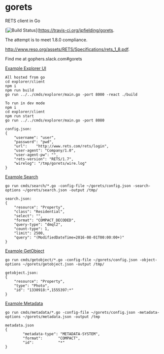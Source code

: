 gorets
======

RETS client in Go

[![Build Status](https://travis-ci.org/jpfielding/gorets.svg?branch=master)](https://travis-ci.org/jpfielding/gorets.

The attempt is to meet 1.8.0 compliance.

http://www.reso.org/assets/RETS/Specifications/rets_1_8.pdf.

Find me at gophers.slack.com#gorets


[Example Explorer UI](cmds/explorer/main.go)
```
All hosted from go
cd explorer/client
npm i
npm run build
go run ../../cmds/explorer/main.go -port 8000 -react ./build

To run in dev mode
npm i
cd explorer/client
npm run start
go run ../../cmds/explorer/main.go -port 8080

```



```
config.json:
{
	"username": "user",
	"password": "pwd",
	"url":	  "http://www.rets.com/rets/login",
	"user-agent": "Company/1.0",
	"user-agent-pw": "",
	"rets-version": "RETS/1.7",
	"wirelog": "/tmp/gorets/wire.log"
}
```

[Example Search](cmds/search/main.go)
```
go run cmds/search/*.go -config-file ~/gorets/config.json -search-options ~/gorets/search.json -output /tmp/

search.json:
{
	"resource": "Property",
	"class": "Residential",
	"select": "",
	"format": "COMPACT_DECODED",
	"query-type": "dmql2",
	"count-type": 1,
	"limit": 2500,
	"query": "(ModifiedDateTime=2016-08-01T00:00:00+)"
}

```
[Example GetObject](cmds/getobject/main.go)
```
go run cmds/getobject/*.go -config-file ~/gorets/config.json -object-options ~/gorets/getobject.json -output /tmp/

getobject.json:
{
	"resource": "Property",
	"type": "Photo",
	"id": "1330918:*,1555397:*"
}
```
[Example Metadata](cmds/metadata/main.go)
```
go run cmds/metadata/*.go -config-file ~/gorets/config.json -metadata-options ~/gorets/metadata.json -output /tmp

metadata.json
{
        "metadata-type": "METADATA-SYSTEM",
        "format":       "COMPACT",
        "id":           "*"
}
```
